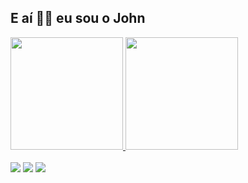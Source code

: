 ## E aí 🤙🏻 eu sou o John

 <div>
  <a href="https://github.com/joaomrcs">
  <img height="180em" src="https://github-readme-stats.vercel.app/api?username=joaomrcs&show_icons=true&theme=tokyonight&include_all_commits=true&count_private=true"/>
  <img height="180em" src="https://github-readme-stats.vercel.app/api/top-langs/?username=joaomrcs&layout=compact&langs_count=16&theme=tokyonight"/>
<div>

<br>

<div> 
 <a href="https://www.linkedin.com/in/joaomrcs" target="_blank"><img src="https://img.shields.io/badge/-LinkedIn-%230077B5?style=for-the-badge&logo=linkedin&logoColor=white" target="_blank"></a> 
 <a href="https://instagram.com/john.sr" target="_blank"><img src="https://img.shields.io/badge/-Instagram-%23E4405F?style=for-the-badge&logo=instagram&logoColor=white" target="_blank"></a>
 <a href = "mailto: joaomrcs@outlook.pt"><img src="https://img.shields.io/badge/Microsoft_Outlook-0078D4?style=for-the-badge&logo=microsoft-outlook&logoColor=white" target="_blank"></a>
</div>